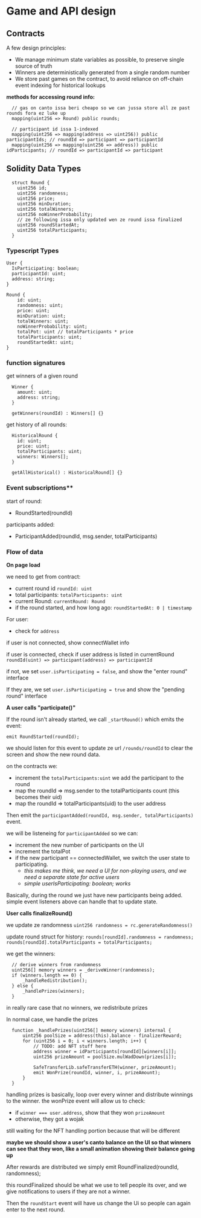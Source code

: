# Game and API design

## Contracts

A few design principles:

- We manage minimum state variables as possible, to preserve single source of truth
- Winners are deterministically generated from a single random number
- We store past games on the contract, to avoid reliance on off-chain event indexing for historical lookups

**methods for accessing round info:**

```
  // gas on canto issa beri cheapo so we can jussa store all ze past rounds fora ez luke up
  mapping(uint256 => Round) public rounds;

  // participant id issa 1-indexed
  mapping(uint256 => mapping(address => uint256)) public participantIds; // roundId => participant => participantId
  mapping(uint256 => mapping(uint256 => address)) public idParticipants; // roundId => participantId => participant

```

## Solidity Data Types

```
  struct Round {
    uint256 id;
    uint256 randomness;
    uint256 price;
    uint256 minDuration;
    uint256 totalWinners;
    uint256 noWinnerProbability;
    // ze following issa only updated wen ze round issa finalized
    uint256 roundStartedAt;
    uint256 totalParticipants;
  }
```

### Typescript Types

```
User {
  IsParticipating: boolean;
  participantId: uint;
  address: string;
}

Round {
    id: uint;
    randomness: uint;
    price: uint;
    minDuration: uint;
    totalWinners: uint;
    noWinnerProbability: uint;
    totalPot: uint // totalParticipants * price
    totalParticipants: uint;
    roundStartedAt: uint;
}

```

### function signatures

get winners of a given round

```
  Winner {
    amount: uint;
    address: string;
  }

  getWinners(roundId) : Winners[] {}
```

get history of all rounds:

```
  HistoricalRound {
    id: uint;
    price: uint;
    totalParticipants: uint;
    winners: Winners[];
  }

  getAllHistorical() : HistoricalRound[] {}
```

### Event subscriptions\*\*

start of round:

- RoundStarted(roundId)

participants added:

- ParticipantAdded(roundId, msg.sender, totalParticipants)

### Flow of data

**On page load**

we need to get from contract:

- current round id `roundId: uint`
- total participants: `totalParticipants: uint`
- current Round: `currentRound: Round`
- if the round started, and how long ago: `roundStartedAt: 0 | timestamp`

For user:

- check for `address`

if user is not connected, show connectWallet info

if user is connected, check if user address is listed in currentRound
` roundId(uint) => participant(address) => participantId`

if not, we set `user.isParticipating = false`, and show the "enter round" interface

If they are, we set `user.isParticipating = true` and show the "pending round" interface

**A user calls "participate()"**

If the round isn't already started, we call `_startRound()` which emits the event:

`emit RoundStarted(roundId);`

we should listen for this event to update ze url `/rounds/roundId` to clear the screen and show the new round data.

on the contracts we:

- increment the `totalParticipants:uint` we add the participant to the round
- map the roundId => msg.sender to the totalParticipants count (this becomes their uid)
- map the roundId => totalParticipants(uid) to the user address

Then emit the `participantAdded(roundId, msg.sender, totalParticipants)` event.

we will be listeneing for `participantAdded` so we can:

- increment the new number of participants on the UI
- increment the totalPot
- if the new participant == connectedWallet, we switch the user state to participating.
  - _this makes me think, we need a UI for non-playing users, and we need a separate state for active users_
  - _simple userIsParticipating: boolean; works_

Basically, during the round we just have new participants being added. simple event listeners above can handle that to update state.

**User calls finalizeRound()**

we update ze randomness `uint256 randomness = rc.generateRandomness()`

update round struct for history:
`rounds[roundId].randomness = randomness;`
`rounds[roundId].totalParticipants = totalParticipants;`

we get the winners:

```
  // derive winners from randomness
  uint256[] memory winners = _deriveWinner(randomness);
  if (winners.length == 0) {
      _handleRedistribution();
  } else {
      _handlePrizes(winners);
  }
```

in really rare case that no winners, we redistribute prizes

In normal case, we handle the prizes

```
  function _handlePrizes(uint256[] memory winners) internal {
      uint256 poolSize = address(this).balance - finalizerReward;
      for (uint256 i = 0; i < winners.length; i++) {
          // TODO: add NFT stuff here
          address winner = idParticipants[roundId][winners[i]];
          uint256 prizeAmount = poolSize.mulWadDown(prizes[i]);

          SafeTransferLib.safeTransferETH(winner, prizeAmount);
          emit WonPrize(roundId, winner, i, prizeAmount);
      }
  }
```

handling prizes is basically, loop over every winner and distribute winnings to the winner. the wonPrize event will allow us to check:

- if `winner === user.address`, show that they won `prizeAmount`
- otherwise, they got a wojak

still waiting for the NFT handling portion because that will be different

**maybe we should show a user's canto balance on the UI so that winners can see that they won, like a small animation showing their balance going up**

After rewards are distributed we simply emit RoundFinalized(roundId, randomness);

this roundFinalized should be what we use to tell people its over, and we give notifications to users if they are not a winner.

Then the `roundStart` event will have us change the Ui so people can again enter to the next round.
